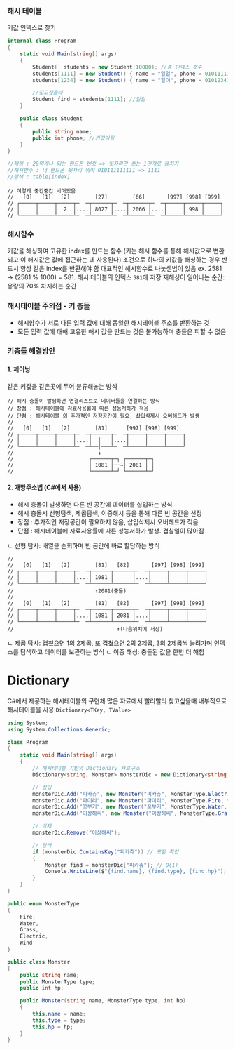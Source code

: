 ### 해시 테이블
키값 인덱스로 찾기
```cs
internal class Program
{
	static void Main(string[] args)
	{
		Student[] students = new Student[10000]; //총 인덱스 갯수
		students[1111] = new Student() { name = "일일", phone = 01011111111 };
		students[1234] = new Student() { name = "일이", phone = 01012341234 };

		//찾고싶을때
		Student find = students[1111]; //일일
	}

	public class Student
	{
		public string name;
		public int phone; //키값이됨
	}
}

//해싱 : 20억개나 되는 핸드폰 번호 => 뒷자리만 쓰는 1만개로 뭉치기
//해시함수 : 너 핸드폰 뒷자리 뭐야 010111111111 => 1111
//탐색 : table[index]
```


```
// 이렇게 중간중간 비어있음
//   [0]   [1]   [2]        [27]        [66]       [997] [998] [999]
// ┌─────┬─────┬─────┬─  ─┬──────┬─  ─┬──────┬─  ─┬─────┬─────┬─────┐
// │     │     │  2  │....│ 8027 │....│ 2066 │....│     │ 998 │     │
// └─────┴─────┴─────┴─  ─┴──────┴─  ─┴──────┴─  ─┴─────┴─────┴─────┘
```
### 해시함수
키값을 해싱하여 고유한 index를 만드는 함수 (키는 해시 함수를 통해 해시값으로 변환되고 이 해시값은 값에 접근하는 데 사용된다)
조건으로 하나의 키값을 해싱하는 경우 반드시 항상 같은 index를 반환해야 함
대표적인 해시함수로 나눗셈법이 있음 ex. 2581 → (2581 % 1000) = 581. 해시 테이블의 인덱스 `581`에 저장
재해싱이 일어나는 순간: 용량의 70% 차지하는 순간
### 해시테이블 주의점 - 키 충돌
- 해시함수가 서로 다른 입력 값에 대해 동일한 해시테이블 주소를 반환하는 것
- 모든 입력 값에 대해 고유한 해시 값을 만드는 것은 불가능하며 충돌은 피할 수 없음
### 키충돌 해결방안
#### 1. 체이닝
같은 키값을  같은곳에 두어 분류해놓는 방식
```
// 해시 충돌이 발생하면 연결리스트로 데이터들을 연결하는 방식
// 장점 : 해시테이블에 자료사용률에 따른 성능저하가 적음
// 단점 : 해시테이블 외 추가적인 저장공간이 필요, 삽입삭제시 오버헤드가 발생
//
//   [0]   [1]   [2]        [81]      [997] [998] [999]
// ┌─────┬─────┬─────┬─  ─┬──────┬─  ─┬─────┬─────┬─────┐
// │     │     │     │....│  │   │....│     │     │     │
// └─────┴─────┴─────┴─  ─┴──│───┴─  ─┴─────┴─────┴─────┘
//                           ↓
//                        ┌──────┬─┐ ┌──────┬─┐
//                        │ 1081 │──→│ 2081 │ │
//                        └──────┴─┘ └──────┴─┘
```

#### 2. 개방주소법 (C#에서 사용)
- 해시 충돌이 발생하면 다른 빈 공간에 데이터를 삽입하는 방식
- 해시 충돌시 선형탐색, 제곱탐색, 이중해시 등을 통해 다른 빈 공간을 선정
- 장점 : 추가적인 저장공간이 필요하지 않음, 삽입삭제시 오버헤드가 적음
- 단점 : 해시테이블에 자료사용률에 따른 성능저하가 발생. 겹칠일이 많아짐

ㄴ 선형 탐사: 배열을 순회하며 빈 공간에 바로 할당하는 방식
```
//                          
//   [0]   [1]   [2]        [81]   [82]       [997] [998] [999]
// ┌─────┬─────┬─────┬─  ─┬──────┬──────┬─  ─┬─────┬─────┬─────┐
// │     │     │     │....│ 1081 │      │....│     │     │     │
// └─────┴─────┴─────┴─  ─┴──────┴──────┴─  ─┴─────┴─────┴─────┘
//                          ↑2081(충돌)
//
//   [0]   [1]   [2]        [81]   [82]       [997] [998] [999]
// ┌─────┬─────┬─────┬─  ─┬──────┬──────┬─  ─┬─────┬─────┬─────┐
// │     │     │     │....│ 1081 │ 2081 │....│     │     │     │
// └─────┴─────┴─────┴─  ─┴──────┴──────┴─  ─┴─────┴─────┴─────┘
//                                 ↑(다음위치에 저장)
```
ㄴ 제곱 탐사: 겹쳤으면 1의 2제곱, 또 겹쳤으면 2의 2제곱, 3의 2제곱씩 늘려가며 인덱스를 탐색하고 데이터를 보관하는 방식
ㄴ 이중 해싱: 충돌된 값을 한번 더 해함


# Dictionary
C#에서 제공하는 해시테이블의 구현체
많은 자료에서 빨리빨리 찾고싶을때
내부적으로 해시테이블을 사용
`Dictionary<TKey, TValue>`

```cs
using System;
using System.Collections.Generic;

class Program
{
    static void Main(string[] args)
    {
        // 해시테이블 기반의 Dictionary 자료구조
        Dictionary<string, Monster> monsterDic = new Dictionary<string, Monster>();

        // 삽입
        monsterDic.Add("피카츄", new Monster("피카츄", MonsterType.Electric, 80)); 
        monsterDic.Add("파이리", new Monster("파이리", MonsterType.Fire, 90));
        monsterDic.Add("꼬부기", new Monster("꼬부기", MonsterType.Water, 70));
        monsterDic.Add("이상해씨", new Monster("이상해씨", MonsterType.Grass, 100));

        // 삭제
        monsterDic.Remove("이상해씨");

        // 탐색
        if (monsterDic.ContainsKey("피카츄")) // 포함 확인
        {
            Monster find = monsterDic["피카츄"]; // O(1)
            Console.WriteLine($"{find.name}, {find.type}, {find.hp}");
        }
    }
}

public enum MonsterType
{
    Fire,
    Water,
    Grass,
    Electric,
    Wind
}

public class Monster
{
    public string name;
    public MonsterType type;
    public int hp;

    public Monster(string name, MonsterType type, int hp)
    {
        this.name = name;
        this.type = type;
        this.hp = hp;
    }
}

```

